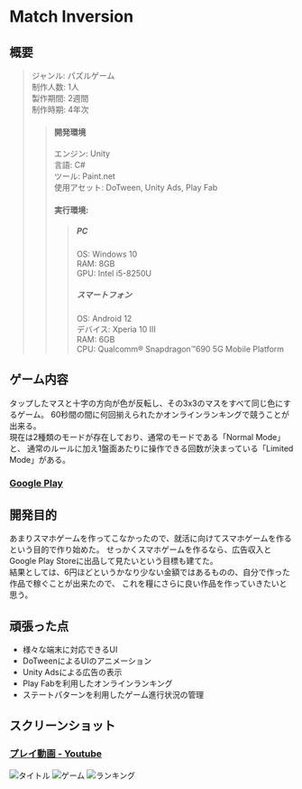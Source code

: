 # Match Inversion
## 概要  
>ジャンル: パズルゲーム  
>制作人数: 1人  
>製作期間: 2週間  
>制作時期: 4年次  
>>#### 開発環境
>>エンジン: Unity  
>>言語: C#  
>>ツール: Paint.net  
>>使用アセット: DoTween, Unity Ads, Play Fab
>>#### 実行環境:
>>>##### PC
>>>OS: Windows 10  
>>>RAM: 8GB  
>>>GPU: Intel i5-8250U  
>>>##### スマートフォン  
>>>OS: Android 12  
>>>デバイス: Xperia 10 III  
>>>RAM: 6GB  
>>>CPU: Qualcomm® Snapdragon™690 5G Mobile Platform  
  
## ゲーム内容  
タップしたマスと十字の方向が色が反転し、その3x3のマスをすべて同じ色にするゲーム。
60秒間の間に何回揃えられたかオンラインランキングで競うことが出来る。  
現在は2種類のモードが存在しており、通常のモードである「Normal Mode」と、
通常のルールに加え1盤面あたりに操作できる回数が決まっている「Limited Mode」がある。  
  
### [Google Play](https://play.google.com/store/apps/details?id=com.DiceGearProject.MatchInversion)
  
## 開発目的  
あまりスマホゲームを作ってこなかったので、就活に向けてスマホゲームを作るという目的で作り始めた。
せっかくスマホゲームを作るなら、広告収入とGoogle Play Storeに出品して見たいという目標も建てた。  
結果としては、6円ほどというかなり少ない金額ではあるものの、自分で作った作品で稼ぐことが出来たので、
これを糧にさらに良い作品を作っていきたいと思う。  
  
## 頑張った点
- 様々な端末に対応できるUI
- DoTweenによるUIのアニメーション
- Unity Adsによる広告の表示 
- Play Fabを利用したオンラインランキング  
- ステートパターンを利用したゲーム進行状況の管理  
  
## スクリーンショット
  
### [プレイ動画 - Youtube](https://www.youtube.com/watch?v=WJsJ68m9RAc)  
  
![タイトル](ScreenShot/Title.png)
![ゲーム](ScreenShot/Game.png)
![ランキング](ScreenShot/Ranking.png)
